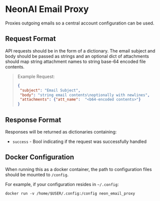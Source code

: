 # NeonAI Email Proxy
Proxies outgoing emails so a central account configuration can be used.

## Request Format
API requests should be in the form of a dictionary. The email subject and body should be passed as strings and an optional 
dict of attachments should map string attachment names to string base-64 encoded file contents.

>Example Request:
>```json
>{
>  "subject": "Email Subject",
>  "body": "string email contents\noptionally with newlines",
>  "attachments": {"att_name":  "<b64-encoded contents>"}
>}
>```

## Response Format
Responses will be returned as dictionaries containing:
- `success` - Bool indicating if the request was successfully handled

## Docker Configuration
When running this as a docker container, the path to configuration files should be mounted to `/config`.

For example, if your configuration resides in `~/.config`:
```shell
docker run -v /home/$USER/.config:/config neon_email_proxy
```
